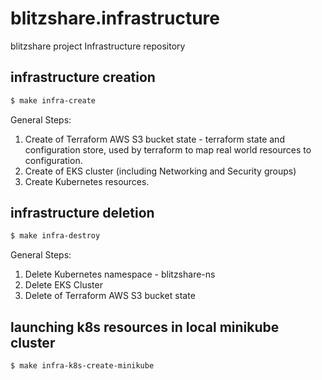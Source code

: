 # blitzshare.infrastructure
blitzshare project Infrastructure repository

## infrastructure creation
```bash
$ make infra-create
```
General Steps:
1. Create of Terraform AWS S3 bucket state - terraform state and configuration store, used by terraform to map real world resources to configuration.
2. Create of EKS cluster (including Networking and Security groups)
3. Create Kubernetes resources.


## infrastructure deletion
```bash
$ make infra-destroy
```
General Steps:
1. Delete Kubernetes namespace - blitzshare-ns
2. Delete EKS Cluster
3. Delete of Terraform AWS S3 bucket state 


## launching k8s resources in local minikube cluster
```bash
$ make infra-k8s-create-minikube
```